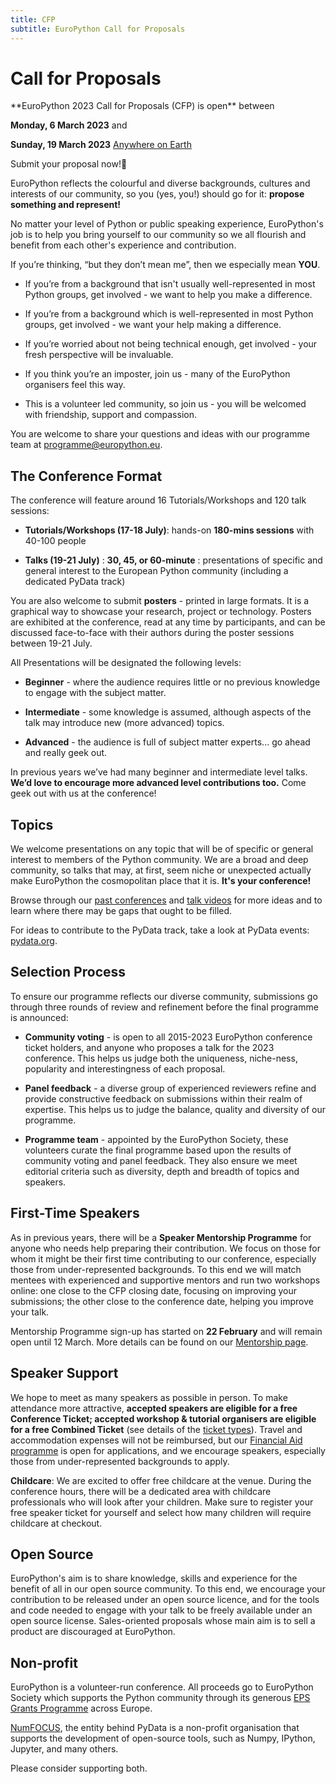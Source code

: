 ```yaml
---
title: CFP
subtitle: EuroPython Call for Proposals
---
```

# Call for Proposals

<div style={{textAlign: "center",  marginBottom: 10}}>
**EuroPython 2023 Call for Proposals (CFP) is open** between

 **Monday, 6 March 2023** and

 **Sunday, 19 March 2023** [Anywhere on Earth](https://en.wikipedia.org/wiki/Anywhere_on_Earth)

 <ButtonLink href="https://program.europython.eu/europython-2023/cfp">Submit your proposal now!🐍</ButtonLink>

</div>


EuroPython reflects the colourful and diverse backgrounds, cultures and interests of our community, so you (yes, you!) should go for it: **propose something and represent!**

No matter your level of Python or public speaking experience, EuroPython's job is to help you bring yourself to our community so we all flourish and benefit from each other's experience and contribution.

If you’re thinking, “but they don’t mean me”, then we especially mean **YOU**.

* If you’re from a background that isn't usually well-represented in most Python groups, get involved - we want to help you make a difference.

* If you’re from a background which is well-represented in most Python groups, get involved - we want your help making a difference.

* If you’re worried about not being technical enough, get involved - your fresh perspective will be invaluable.

* If you think you’re an imposter, join us - many of the EuroPython organisers feel this way.

* This is a volunteer led community, so join us - you will be welcomed with friendship, support and compassion.


You are welcome to share your questions and ideas with our programme team at [programme@europython.eu](mailto:programme@europython.eu).

## The Conference Format ##

The conference will feature around 16 Tutorials/Workshops and 120 talk sessions:

* **Tutorials/Workshops (17-18 July)**: hands-on **180-mins sessions** with 40-100 people

* **Talks (19-21 July)** : **30, 45, or 60-minute** : presentations of specific and general interest to the European Python community (including a dedicated PyData track)

You are also welcome to submit **posters** - printed in large formats. It is a graphical way to showcase your research, project or technology. Posters are exhibited at the conference, read at any time by participants, and can be discussed face-to-face with their authors during the poster sessions between 19-21 July.


All Presentations will be designated the following levels:

* **Beginner** - where the audience requires little or no previous knowledge to engage with the subject matter.

* **Intermediate** - some knowledge is assumed, although aspects of the talk may introduce new (more advanced) topics.

* **Advanced** - the audience is full of subject matter experts... go ahead and really geek out.

In previous years we’ve had many beginner and intermediate level talks. **We’d love to encourage more advanced level contributions too.** Come geek out with us at the conference!

## Topics ##

We welcome presentations on any topic that will be of specific or general interest to members of the Python community. We are a broad and deep community, so talks that may, at first, seem niche or unexpected actually make EuroPython the cosmopolitan place that it is. **It's your conference!**

Browse through our [past conferences](https://www.europython-society.org/europython/) and [talk videos](https://www.youtube.com/c/EuroPythonConference) for more ideas and to learn where there may be gaps that ought to be filled.

For ideas to contribute to the PyData track, take a look at PyData events: [pydata.org](https://pydata.org/).

## Selection Process ##

To ensure our programme reflects our diverse community, submissions go through three rounds of review and refinement before the final programme is announced:

* **Community voting**  - is open to all 2015-2023 EuroPython conference ticket holders, and anyone who proposes a talk for the 2023 conference. This helps us judge both the uniqueness, niche-ness, popularity and interestingness of each proposal.

* **Panel feedback** - a diverse group of experienced reviewers refine and provide constructive feedback on submissions within their realm of expertise. This helps us to judge the balance, quality and diversity of our programme.

* **Programme team** - appointed by the EuroPython Society, these volunteers curate the final programme based upon the results of community voting and panel feedback. They also ensure we meet editorial criteria such as diversity, depth and breadth of topics and speakers.


## First-Time Speakers ##

As in previous years, there will be a **Speaker Mentorship Programme** for anyone who needs help preparing their contribution. We focus on those for whom it might be their first time contributing to our conference, especially those from under-represented backgrounds. To this end we will match mentees with experienced and supportive mentors and run two workshops online: one close to the CFP closing date, focusing on improving your submissions; the other close to the conference date, helping you improve your talk.

Mentorship Programme sign-up has started on **22 February** and will remain open until 12 March. More details can be found on our [Mentorship page](/mentorship).

## Speaker Support

We hope to meet as many speakers as possible in person. To make attendance more attractive, **accepted speakers are eligible for a free Conference Ticket; accepted workshop & tutorial organisers are eligible for a free Combined Ticket** (see details of the [ticket types](/tickets#ticket-types)). Travel and accommodation expenses will not be reimbursed,  but our [Financial Aid programme](/finaid) is open for applications, and we encourage speakers, especially those from under-represented backgrounds to apply.

**Childcare**: We are excited to offer free childcare at the venue. During the conference hours, there will be a dedicated area with childcare professionals who will look after your children. Make sure to register your free speaker ticket for yourself and select how many children will require childcare at checkout.


## Open Source ##

EuroPython's aim is to share knowledge, skills and experience for the benefit of all in our open source community. To this end, we encourage your contribution to be released under an open source licence, and for the tools and code needed to engage with your talk to be freely available under an open source license. Sales-oriented proposals whose main aim is to sell a product are discouraged at EuroPython.

## Non-profit ##
[comment]: # (not sure if we want to keep these below)
EuroPython is a volunteer-run conference. All proceeds go to EuroPython Society which supports the Python community through its generous [EPS Grants Programme](https://www.europython-society.org/grants/) across Europe.

[NumFOCUS](https://numfocus.org/), the entity behind PyData is a non-profit organisation that supports the development of open-source tools, such as Numpy, IPython, Jupyter, and many others.

Please consider supporting both.
